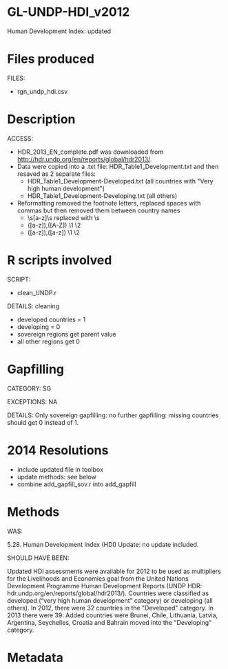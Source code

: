 GL-UNDP-HDI_v2012
=================

Human Development Index: updated


Files produced
==============
FILES: 

* rgn_undp_hdi.csv

Description
===========

ACCESS:

* HDR_2013_EN_complete.pdf was downloaded from http://hdr.undp.org/en/reports/global/hdr2013/. 
* Data were copied into a .txt file: HDR_Table1_Development.txt and then resaved as 2 separate files: 
	+ HDR_Table1_Development-Developed.txt (all countries with "Very high human development") 
	+ HDR_Table1_Development-Developing.txt (all others) 
* Reformatting removed the footnote letters, replaced spaces with commas but then removed them between country names
	+ \s[a-z]\s replaced with \s
	+ ([a-z]),([A-Z]) \1 \2
	+ ([a-z]),([a-z]) \1 \2


 
R scripts involved
==================
SCRIPT:

* clean_UNDP.r

DETAILS: cleaning

* developed countries = 1
* developing = 0
* sovereign regions get parent value
* all other regions get 0 


Gapfilling 
==========

CATEGORY: SG

EXCEPTIONS: NA

DETAILS: Only sovereign gapfilling: no further gapfilling: missing countries should get 0 instead of 1. 


2014 Resolutions
================

* include updated file  in toolbox
* update methods: see below
* combine add_gapfill_sov.r into add_gapfill


Methods
=======

WAS: 

5.28. Human Development Index (HDI)
Update: no update included.


SHOULD HAVE BEEN:

Updated HDI assessments were available for 2012 to be used as multipliers for the Livelihoods and Economies goal from the United Nations Development Programme Human Development Reports (UNDP HDR: hdr.undp.org/en/reports/global/hdr2013/). Countries were classified as developed (“very high human development” category) or developing (all others). In 2012, there were 32 countries in the "Developed" category. In 2013 there were 39: Added countries were Brunei, Chile, Lithuania, Latvia, Argentina, Seychelles, Croatia and Bahrain moved into the "Developing" category.

Metadata
========
